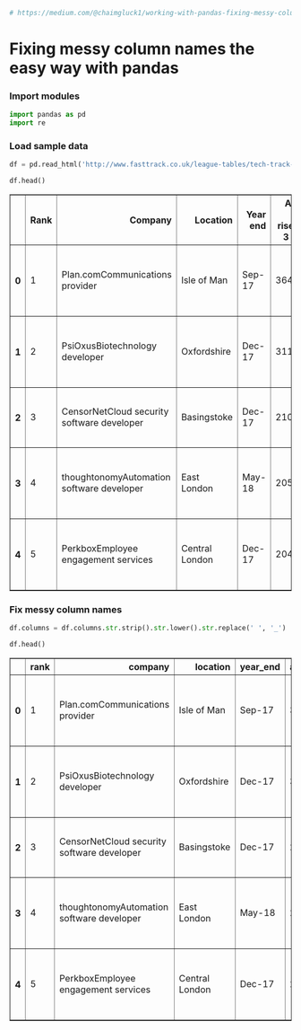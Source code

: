

```python
# https://medium.com/@chaimgluck1/working-with-pandas-fixing-messy-column-names-42a54a6659cd
```

# Fixing messy column names the easy way with pandas

### Import modules


```python
import pandas as pd
import re
```

### Load sample data


```python
df = pd.read_html('http://www.fasttrack.co.uk/league-tables/tech-track-100/league-table/' , header=0)[0]
```


```python
df.head()
```




<div>
<style scoped>
    .dataframe tbody tr th:only-of-type {
        vertical-align: middle;
    }

    .dataframe tbody tr th {
        vertical-align: top;
    }

    .dataframe thead th {
        text-align: right;
    }
</style>
<table border="1" class="dataframe">
  <thead>
    <tr style="text-align: right;">
      <th></th>
      <th>Rank</th>
      <th>Company</th>
      <th>Location</th>
      <th>Year end</th>
      <th>Annual sales rise over 3 years</th>
      <th>Latest sales £000s</th>
      <th>Staff</th>
      <th>Comment</th>
    </tr>
  </thead>
  <tbody>
    <tr>
      <th>0</th>
      <td>1</td>
      <td>Plan.comCommunications provider</td>
      <td>Isle of Man</td>
      <td>Sep-17</td>
      <td>364.38%</td>
      <td>*35,418</td>
      <td>90</td>
      <td>About 650 partners use its telecoms platform t...</td>
    </tr>
    <tr>
      <th>1</th>
      <td>2</td>
      <td>PsiOxusBiotechnology developer</td>
      <td>Oxfordshire</td>
      <td>Dec-17</td>
      <td>311.67%</td>
      <td>53136</td>
      <td>54</td>
      <td>Received a $15m milestone payment from its dev...</td>
    </tr>
    <tr>
      <th>2</th>
      <td>3</td>
      <td>CensorNetCloud security software developer</td>
      <td>Basingstoke</td>
      <td>Dec-17</td>
      <td>210.17%</td>
      <td>*7,535</td>
      <td>77</td>
      <td>Has more than 4,000 customers, including McDon...</td>
    </tr>
    <tr>
      <th>3</th>
      <td>4</td>
      <td>thoughtonomyAutomation software developer</td>
      <td>East London</td>
      <td>May-18</td>
      <td>205.20%</td>
      <td>*16,916</td>
      <td>100</td>
      <td>It sells to 28 countries and 50% of revenue is...</td>
    </tr>
    <tr>
      <th>4</th>
      <td>5</td>
      <td>PerkboxEmployee engagement services</td>
      <td>Central London</td>
      <td>Dec-17</td>
      <td>204.12%</td>
      <td>*34,700</td>
      <td>200</td>
      <td>Acquired software platform Loyalty Bay for an ...</td>
    </tr>
  </tbody>
</table>
</div>



### Fix messy column names


```python
df.columns = df.columns.str.strip().str.lower().str.replace(' ', '_')
```


```python
df.head()
```




<div>
<style scoped>
    .dataframe tbody tr th:only-of-type {
        vertical-align: middle;
    }

    .dataframe tbody tr th {
        vertical-align: top;
    }

    .dataframe thead th {
        text-align: right;
    }
</style>
<table border="1" class="dataframe">
  <thead>
    <tr style="text-align: right;">
      <th></th>
      <th>rank</th>
      <th>company</th>
      <th>location</th>
      <th>year_end</th>
      <th>annual_sales_rise_over_3_years</th>
      <th>latest_sales_£000s</th>
      <th>staff</th>
      <th>comment</th>
    </tr>
  </thead>
  <tbody>
    <tr>
      <th>0</th>
      <td>1</td>
      <td>Plan.comCommunications provider</td>
      <td>Isle of Man</td>
      <td>Sep-17</td>
      <td>364.38%</td>
      <td>*35,418</td>
      <td>90</td>
      <td>About 650 partners use its telecoms platform t...</td>
    </tr>
    <tr>
      <th>1</th>
      <td>2</td>
      <td>PsiOxusBiotechnology developer</td>
      <td>Oxfordshire</td>
      <td>Dec-17</td>
      <td>311.67%</td>
      <td>53136</td>
      <td>54</td>
      <td>Received a $15m milestone payment from its dev...</td>
    </tr>
    <tr>
      <th>2</th>
      <td>3</td>
      <td>CensorNetCloud security software developer</td>
      <td>Basingstoke</td>
      <td>Dec-17</td>
      <td>210.17%</td>
      <td>*7,535</td>
      <td>77</td>
      <td>Has more than 4,000 customers, including McDon...</td>
    </tr>
    <tr>
      <th>3</th>
      <td>4</td>
      <td>thoughtonomyAutomation software developer</td>
      <td>East London</td>
      <td>May-18</td>
      <td>205.20%</td>
      <td>*16,916</td>
      <td>100</td>
      <td>It sells to 28 countries and 50% of revenue is...</td>
    </tr>
    <tr>
      <th>4</th>
      <td>5</td>
      <td>PerkboxEmployee engagement services</td>
      <td>Central London</td>
      <td>Dec-17</td>
      <td>204.12%</td>
      <td>*34,700</td>
      <td>200</td>
      <td>Acquired software platform Loyalty Bay for an ...</td>
    </tr>
  </tbody>
</table>
</div>


